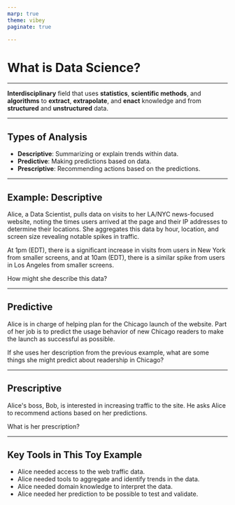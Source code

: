 ```yaml
---
marp: true
theme: vibey
paginate: true

---
```


<!-- _class: lead invert -->

# What is Data Science?

---

**Interdisciplinary** field that uses **statistics**, **scientific methods**, and **algorithms** to **extract**, **extrapolate**, and **enact** knowledge and from **structured** and **unstructured** data.

---

## Types of Analysis

- **Descriptive**: Summarizing or explain trends within data.
- **Predictive**: Making predictions based on data.
- **Prescriptive**: Recommending actions based on the predictions.

---

## Example: Descriptive

Alice, a Data Scientist, pulls data on visits to her LA/NYC news-focused website, noting the times users arrived at the page and their IP addresses to determine their locations. She aggregates this data by hour, location, and screen size revealing notable spikes in traffic. 

At 1pm (EDT), there is a significant increase in visits from users in New York from smaller screens, and at 10am (EDT), there is a similar spike from users in Los Angeles from smaller screens.

How might she describe this data?

---

## Predictive

Alice is in charge of helping plan for the Chicago launch of the website. Part of her job is to predict the usage behavior of new Chicago readers to make the launch as successful as possible.

If she uses her description from the previous example, what are some things she might predict about readership in Chicago?

---

## Prescriptive

Alice's boss, Bob, is interested in increasing traffic to the site. He asks Alice to recommend actions based on her predictions.

What is her prescription?

---

## Key Tools in This Toy Example

- Alice needed access to the web traffic data.
- Alice needed tools to aggregate and identify trends in the data.
- Alice needed domain knowledge to interpret the data.
- Alice needed her prediction to be possible to test and validate.